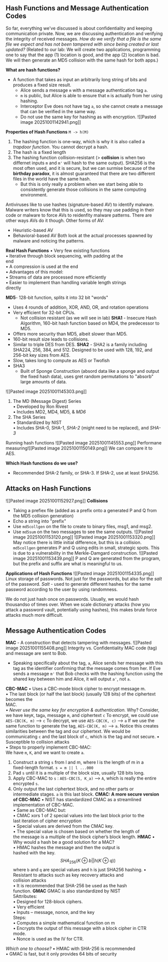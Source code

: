## Hash Functions and Message Authentication Codes

So far, everything we've discussed is about confidentiality and keeping communication private. Now, we are discussing authentication and verifying the integrity of received messages. 
*How do we verify that a file is the same file we expect and has not been tampered with since being created or last updated?*
(Related to our lab: We will create two applications, programming one to say that the app (1) location is good, and the app (2) location is bad. We will then generate an MD5 collision with the same hash for both apps.)

**What are hash functions?**
- A function that takes as input an arbitrarily long string of bits and produces a fixed size result.
	- Alice sends a message `m` with a message authentication tag `a`. 
	- `m` is public, but Alice is able to ensure that `m` is actually from her using hashing. 
	- Interceptor Eve does not have tag `a`, so she cannot create a message that can be verified in the same way. 
	- Do not use the same key for hashing as with encryption. 
![[Pasted image 20251001142941.png]]

**Properties of Hash Functions**
`M -> h(M)`
1. The hashing function is one-way, which is why it is also called a *trapdoor function*. You cannot decrypt a hash. 
2. The hash is a fixed length
3. The hashing function collision-resistant (> **collision** is when two differnet inputs `m` and `m'` will hash to the same output). SHA256 is the most often used, and it is secure, but we can surmise because of the **birthday paradox**, it is almost guaranteed that there are two different files in the world have the same hash. 
	- But this is only really a problem when we start being able to consistently generate those collisions in the same computing environment. 

Antiviruses like to use hashes (signature-based AV) to identify malware. Malware writers know that this is used, so they may use padding in their code or malware to force AVs to reidenfity malware patterns. There are other ways AVs do it though. 
Other forms of AV:
- Heuristic-based AV
- Behavioral-based AV
	Both look at the actual processes spawned by malware and noticing the patterns. 

**Real Hash Functions**
• Very few existing functions  
• Iterative through block sequencing, with padding at the  
end  
• A compression is used at the end  
• Advantages of this model:  
• Streams of data are processed more efficiently  
• Easier to implement than handling variable length strings  
directly

**MD5**- 128-bit function, splits it into 32 bit "words"
- Uses 4 rounds of addition, XOR, AND, OR, and rotation operations 
- Very efficient for 32-bit CPUs. 
	- Not collision resistant (as we will see in lab)
**SHA1** - Insecure Hash Algorithm, 160-bit hash function based on MD4, the predecessor to MD5. 
- Offers more security than MD5, albeit slower than MD5. 
- 160-bit result size leads to collisions. 
- Similar to triple DES from DES.
**SHA2** - SHA2 is a family including SHA224, 256, 384, and 512. 
Designed to be used with 128, 192, and 256-bit key sizes from AES.
- Slow, takes long to compute as AES or Twofish 
- SHA3
	- Built of Sponge Construction (absord data like a sponge and output the fixed hash data), uses gret random permutations to "absorb" large amounts of data. 

![[Pasted image 20251001145303.png]]
1. The MD (Message Digest) Series  
• Developed by Ron Rivest  
• Includes MD2, MD4, MD5, & *MD6*  
2. The SHA Series  
• Standardized by NIST  
• Includes SHA-0, SHA-1, *SHA-2* (might need to be replaced), and *SHA-3*

Running hash functions 
![[Pasted image 20251001145553.png]]
Performane measuring![[Pasted image 20251001150149.png]]
We can compare it to AES.

**Which Hash functions do we use?**
- Recommended SHA-2 family, or SHA-3. If SHA-2, use at least SHA256. 

## Attacks on Hash Functions 
![[Pasted image 20251001152927.png]]
**Collisions**
- Taking a prefiex file (added as a prefix onto a generated P and Q from the MD5 collision generation)
- Echo a string into "prefix"
- Use `md5collgen` on the file to create to binary files, msg1, and msg2. 
- Use `md5sum` on the two messages to see the same outputs. 
![[Pasted image 20251001153120.png]]
![[Pasted image 20251001153320.png]]
May notice there is little initial difference, but this is a collision. `md5collgen` generates P and Q using edits in small, strategic spots. 
This is due to a vulnerability in the Merkle-Damgard construction. 
![[Pasted image 20251001153439.png]]
P and Q are generated from the program, but the prefix and suffix are what is meaningful to us. 

**Applications of Hash Functions**
![[Pasted image 20251001154335.png]]
Linux storage of passwords. Not just for the passwords, but also for the *salt* of the password. 
*Salt* - used to generate different hashes for the same password according to the user by using randomness. 

We do not just hash once on passwords. Usually, we would hash thousandso of times over. When we scale dictionary attacks (how you attack a password vault, potentially using hashes), this makes brute force attacks much more difficult. 

## Message Authentication Codes 
**MAC** - A construction that detects tampering with messages.
![[Pasted image 20251001155408.png]]
Integrity vs. Confidentiality 
MAC code (tag) and message are sent to Bob. 
- Speaking specifically about the tag, `a`, Alice sends her message with this tag as the identifier confirming that the message comes from her. If Eve sends a message `m'` that Bob checks with the hashing function using the shared key between him and Alice, it will output `a'`, not `a`.

**CBC-MAC**
• Uses a CBC-mode block cipher to encrypt message m.  
• The last block (or half the last block) (usually 128 bits) of the ciphertext becomes the  
MAC.  
• *Never use the same key for encryption & authentication.* Why? 
	Consider, we have key`K`, tag`a`, message `m`, and ciphertext `c`
	To encrypt, we could use `AES-CBC(K, m)` --> `c`
	To decrypt, we use `AES-CBC(K, c)` --> `a`
	If we use the same function to generate the tag, `AES-CBC(K, m)` --> `a`.
	Notice this creates similarities between the tag and our ciphertext. We would be communicating `c` and the last block of `c`, which is the tag and not secure. 
• Susceptible to collision attacks  
• Steps to properly implement CBC-MAC:  
We have `m`, `K`, and we want to create `a`.
1. Construct a string `s` from l and m, where l is the length of m in a  
fixed-length format.  `s = m || l ...000`
2. Pad `s` until it is a multiple of the block size, usually 128 bits long.  
3. Apply CBC-MAC to `s` : `AES-CBC(S, K_a)` --> `A`, which is really the entire encrypted `s`.
4. Only output the last ciphertext block, and no other parts or  
intermediate stages. `a` is this last block.
**CMAC: A more secure version of CBC-MAC**
• NIST has standardized CMAC as a streamlined  
implementation of CBC-MAC.  
• Same as CBC-MAC but:  
	• CMAC xors 1 of 2 special values into the last block prior to the  
	last iteration of cipher encryption  
	• Special values are derived from the CMAC key.  
	• The special value is chosen based on whether the length of  
	the message is a multiple of the block cipher’s block length.
**HMAC**
• Why would a hash be a good solution for a MAC?  
• HMAC hashes the message and then the output is  
hashed with the key. 
$$SHA_{256}(K \oplus b || h(K \oplus  q))$$
where `b` and `q` are special values and `h` is just SHA256 hashing. 
• Resistant to attacks such as key recovery attacks and  
collision attacks  
• It is recommended that SHA-256 be used as the hash  
function.
**GMAC**
 GMAC is also standardized by NIST  
5Attributes:  
	• Designed for 128-block ciphers.  
	• Very efficient  
	• Inputs – message, nonce, and the key  
Steps:  
	• Computes a simple mathematical function on m  
	• Encrypts the output of this message with a block cipher in CTR  
	mode.  
	• Nonce is used as the IV for CTR.

*Which one to choose?*
• HMAC with SHA-256 is recommended  
• GMAC is fast, but it only provides 64 bits of security


